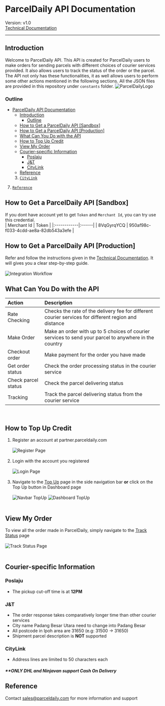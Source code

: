 # ParcelDaily API Documentation
Version: v1.0 <br/>
[Technical Documentation](https://parceldaily.docs.apiary.io)
***

## Introduction
Welcome to ParcelDaily API. This API is created for ParcelDaily users to make orders for sending parcels with different choices of courier services provided. It also allows users to track the status of the order or the parcel. The API not only has these functionalities, it as well allows users to perform some other actions mentioned in the following sections. All the JSON files are provided in this repository under `constants` folder.
![ParcelDailyLogo](/images/logo.png "ParcelDaily")

### Outline
- [ParcelDaily API Documentation](#parceldaily-api-documentation)
  - [Introduction](#introduction)
    - [Outline](#outline)
  - [How to Get a ParcelDaily API [Sandbox]](#how-to-get-a-parceldaily-api-sandbox)
  - [How to Get a ParcelDaily API [Production]](#how-to-get-a-parceldaily-api-production)
  - [What Can You Do with the API](#what-can-you-do-with-the-api)
  - [How to Top Up Credit](#how-to-top-up-credit)
  - [View My Order](#view-my-order)
  - [Courier-specific Information](#courier-specific-information)
    - [Poslaju](#poslaju)
    - [J&T](#jt)
    - [CityLink](#citylink)
  - [Reference](#reference)
   <!-- 3. [`Ninjavan`](###ninjavan)
   4. [`DHL`](###dhl) -->
   3. [`CityLink`](###citylink)
7. [`Reference`](##Reference)

## How to Get a ParcelDaily API [Sandbox]
If you dont have account yet to get `Token` and `Merchant Id`, you can try use this credential. <br/>
| Merchant Id | Token |
|:------------|:------|
| 8VqGyrqYCQ  | 950af98c-f033-4cdd-ae8a-82db543a3efe |

## How to Get a ParcelDaily API [Production]
Refer and follow the instructions given in the [Technical Documentation](https://parceldaily.docs.apiary.io). It will gives you a clear step-by-step guide.<br/><br/>
![Integration Workflow](/images/integration_workflow.jpg)
## What Can You Do with the API
| Action              | Description                                                                                           |
|:------------------- |:----------------------------------------------------------------------------------------------------- |
| Rate Checking       | Checks the rate of the delivery fee for different courier services for different region and distance  |
| Make Order          | Make an order with up to 5 choices of courier services to send your parcel to anywhere in the country |
| Checkout order      | Make payment for the order you have made                                                              |
| Get order status    | Check the order processing status in the courier service                                              |
| Check parcel status | Check the parcel delivering status                                                                    |
| Tracking            | Track the parcel delivering status from the courier service                                           |

<br/>

<!-- 1. Rate Checking

   >Checks the rate of the delivery fee for different courier services for different region and distance.

2. Make order

   >Make an order with up to 5 choices of courier services to send your parcel to anywhere in the country.

3. Checkout order

   >Make payment for the order you have made.

4. Get order status

   >Check the order processing status in the courier service.

5. Check parcel status

   >Check the parcel delivering status.

6. Tracking
   
   >Track the parcel delivering status from the courier service. -->

## How to Top Up Credit
1. Register an account at partner.parceldaily.com <br/><br/>
![Register Page](/images/register.gif "Register page")<br/><br/>
2. Login with the account you registered<br/><br/>
![Login Page](/images/login.gif "Login page")<br/><br/>
3. Navigate to the [Top Up](http://partner.parceldaily.com/profile/top-up) page in the side navigation bar **or** 
click on the Top Up button in Dashboard page<br/><br/>
![Navbar TopUp](/images/navbar_topup.jpeg "Top Up page in navigation bar")      ![Dashboard TopUp](/images/dashboard_topup.jpeg "Top Up button in dashboard")<br/><br/>


## View My Order
To view all the order made in ParcelDaily, simply navigate to the [Track Status](http://partner.parceldaily.com/parcel-status) page <br/><br/>
![Track Status Page](/images/trackPage.jpeg "Check all orders")<br/><br/>


## Courier-specific Information
### Poslaju
- The pickup cut-off time is at **12PM**

### J&T
- The order response takes comparatively longer time than other courier services
- City name Padang Besar Utara need to change into Padang Besar
- All postcode in Ipoh area are 31650 (e.g: 31500 -> 31650)
- Shipment parcel description is **NOT** supported

<!-- ### NinjaVan
- Generation of API token is limited to **10 times** per minute, else one will be blocked for 1 hour
- Token validation period is dynamic ranges between 1 hour and 30 days
- A new OAuth access token will be generated automatically 5 minutes before the token expires -->

<!-- ### DHL
-  -->

### CityLink
<!-- - The token renew every 7 days -->
- Address lines are limited to 50 characters each
<!-- - **DOES NOT** return error state, errors are reflected in the return code and return message in success state
- Connote is given in base64 binary form therefore conversion is required to get the pdf version -->

##### **ONLY DHL and Ninjavan support Cash On Delivery
## Reference
Contact <sales@parceldaily.com> for more information and support
